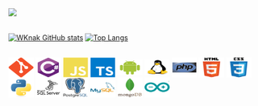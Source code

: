 <div>
 <a href="https://www.linkedin.com/in/williamknak/" target="_blank">
  <img src="https://img.shields.io/badge/-LinkedIn-%230077B5?style=for-the-badge&logo=linkedin&logoColor=white">
 </a>
</div>
<br />

[![WKnak GitHub stats](https://github-readme-stats.vercel.app/api?username=WKnak&count_private=true&show_icons=true)](https://github.com/WKnak/github-readme-stats)
[![Top Langs](https://github-readme-stats.vercel.app/api/top-langs/?username=WKnak&layout=compact)](https://github.com/WKnak/github-readme-stats)

<div style="display: inline_block"><br>
  <img align="center" height="40" width="50" src="https://raw.githubusercontent.com/devicons/devicon/master/icons/git/git-original.svg">
  <img align="center" alt="Csharp" height="40" width="50" src="https://raw.githubusercontent.com/devicons/devicon/master/icons/csharp/csharp-original.svg">
  <img align="center" alt="Js" height="40" width="50" src="https://raw.githubusercontent.com/devicons/devicon/master/icons/javascript/javascript-plain.svg">
  <img align="center" alt="Ts" height="40" width="50" src="https://raw.githubusercontent.com/devicons/devicon/master/icons/typescript/typescript-plain.svg">
  <img align="center" height="30" width="50" src="https://raw.githubusercontent.com/devicons/devicon/master/icons/android/android-original.svg">
  <img align="center" height="30" width="50" src="https://raw.githubusercontent.com/devicons/devicon/master/icons/linux/linux-original.svg">
  <img align="center" alt="PHP" height="40" width="50" src="https://raw.githubusercontent.com/devicons/devicon/master/icons/php/php-original.svg">
  <img align="center" alt="HTML" height="40" width="50" src="https://raw.githubusercontent.com/devicons/devicon/master/icons/html5/html5-original-wordmark.svg">
  <img align="center" alt="CSS" height="40" width="50" src="https://raw.githubusercontent.com/devicons/devicon/master/icons/css3/css3-original-wordmark.svg">
  <img align="center" alt="Python" height="40" width="50" src="https://raw.githubusercontent.com/devicons/devicon/master/icons/python/python-original.svg">
  <img align="center" height="40" width="50" src="https://raw.githubusercontent.com/devicons/devicon/master/icons/microsoftsqlserver/microsoftsqlserver-plain-wordmark.svg">
  <img align="center" height="40" width="50" src="https://raw.githubusercontent.com/devicons/devicon/master/icons/postgresql/postgresql-original-wordmark.svg">
  <img align="center" height="40" width="50" src="https://raw.githubusercontent.com/devicons/devicon/master/icons/mysql/mysql-original-wordmark.svg">
  <img align="center" height="40" width="50" src="https://raw.githubusercontent.com/devicons/devicon/master/icons/mongodb/mongodb-original-wordmark.svg">
  <img align="center" height="40" width="50" src="https://raw.githubusercontent.com/devicons/devicon/master/icons/arduino/arduino-original.svg">
</div>
